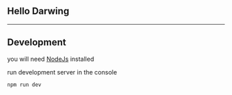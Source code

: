 ## Hello Darwing

----

## Development

you will need [NodeJs](https://nodejs.dev/) installed

run development server in the console

`npm run dev`
